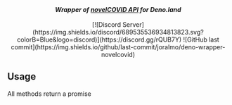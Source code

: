 <div align="center">
<strong> <i>Wrapper of <a href="https://disease.sh">novelCOVID API</a> for Deno.land </i></strong><br><br>
[![Discord Server](https://img.shields.io/discord/689535536934813823.svg?colorB=Blue&logo=discord)](https://discord.gg/rQUB7Y)
![GitHub last commit](https://img.shields.io/github/last-commit/joralmo/deno-wrapper-novelcovid)
</div>


## Usage

All methods return a promise



